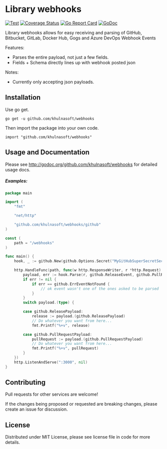 Library webhooks
================
[![Test](https://github.com/khulnasoft/webhooks/workflows/Test/badge.svg?branch=master)](https://github.com/khulnasoft/webhooks/actions)
[![Coverage Status](https://coveralls.io/repos/khulnasoft/webhooks/badge.svg?branch=master&service=github)](https://coveralls.io/github/khulnasoft/webhooks?branch=master)
[![Go Report Card](https://goreportcard.com/badge/khulnasoft/webhooks)](https://goreportcard.com/report/khulnasoft/webhooks)
[![GoDoc](https://godoc.org/github.com/khulnasoft/webhooks?status.svg)](https://godoc.org/github.com/khulnasoft/webhooks)

Library webhooks allows for easy receiving and parsing of GitHub, Bitbucket, GitLab, Docker Hub, Gogs and Azure DevOps Webhook Events

Features:

* Parses the entire payload, not just a few fields.
* Fields + Schema directly lines up with webhook posted json

Notes:

* Currently only accepting json payloads.

Installation
------------

Use go get.

```shell
go get -u github.com/khulnasoft/webhooks
```

Then import the package into your own code.

	import "github.com/khulnasoft/webhooks"

Usage and Documentation
------

Please see http://godoc.org/github.com/khulnasoft/webhooks for detailed usage docs.

##### Examples:
```go
package main

import (
	"fmt"

	"net/http"

	"github.com/khulnasoft/webhooks/github"
)

const (
	path = "/webhooks"
)

func main() {
	hook, _ := github.New(github.Options.Secret("MyGitHubSuperSecretSecret...?"))

	http.HandleFunc(path, func(w http.ResponseWriter, r *http.Request) {
		payload, err := hook.Parse(r, github.ReleaseEvent, github.PullRequestEvent)
		if err != nil {
			if err == github.ErrEventNotFound {
				// ok event wasn't one of the ones asked to be parsed
			}
		}
		switch payload.(type) {

		case github.ReleasePayload:
			release := payload.(github.ReleasePayload)
			// Do whatever you want from here...
			fmt.Printf("%+v", release)

		case github.PullRequestPayload:
			pullRequest := payload.(github.PullRequestPayload)
			// Do whatever you want from here...
			fmt.Printf("%+v", pullRequest)
		}
	})
	http.ListenAndServe(":3000", nil)
}

```

Contributing
------

Pull requests for other services are welcome!

If the changes being proposed or requested are breaking changes, please create an issue for discussion.

License
------

Distributed under MIT License, please see license file in code for more details.
